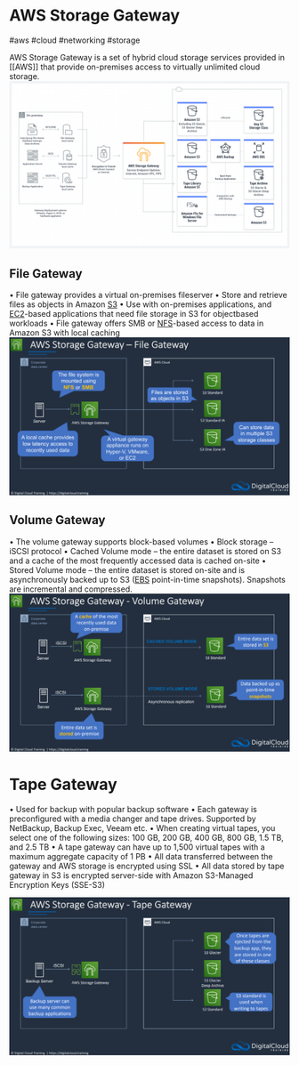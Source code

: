 # AWS Storage Gateway
#aws #cloud #networking #storage 

AWS Storage Gateway is a set of hybrid cloud storage services provided in [[AWS]] that provide on-premises access to virtually unlimited cloud storage.
![](Attachments/Pasted%20image%2020230309015050.png)

## File Gateway
• File gateway provides a virtual on-premises fileserver
• Store and retrieve files as objects in Amazon [S3](Cloud%20Computing/AWS/Storage/S3.md)
• Use with on-premises applications, and [EC2](Cloud%20Computing/AWS/Compute/EC2.md)-based applications that need file storage in S3 for objectbased workloads
• File gateway offers SMB or  [NFS](Networking/NAS.md#NFS)-based access to data in Amazon S3 with local caching
![](Attachments/Pasted%20image%2020230309015037.png)

## Volume Gateway

• The volume gateway supports block-based volumes
• Block storage – iSCSI protocol
• Cached Volume mode – the entire dataset is stored on S3 and a cache of the most frequently accessed data is cached on-site
• Stored Volume mode – the entire dataset is stored on-site and is asynchronously backed up to S3 ([EBS](Cloud%20Computing/AWS/Storage/EBS.md) point-in-time snapshots). Snapshots are incremental and compressed.
![](Attachments/Pasted%20image%2020230309015157.png)


# Tape Gateway
• Used for backup with popular backup software
• Each gateway is preconfigured with a media changer and tape drives. Supported by NetBackup, Backup Exec, Veeam etc.
• When creating virtual tapes, you select one of the following sizes: 100 GB, 200 GB, 400 GB, 800 GB, 1.5 TB, and 2.5 TB
• A tape gateway can have up to 1,500 virtual tapes with a maximum aggregate capacity of 1 PB
• All data transferred between the gateway and AWS storage is encrypted using SSL
• All data stored by tape gateway in S3 is encrypted server-side with Amazon S3-Managed Encryption Keys (SSE-S3)

![](Attachments/Pasted%20image%2020230309015301.png)